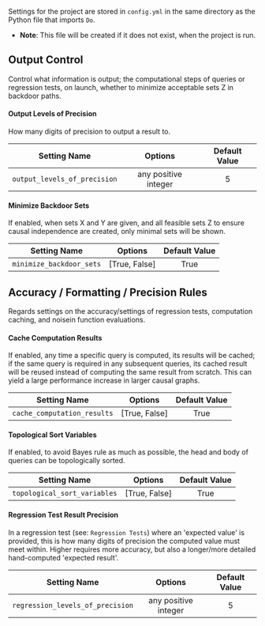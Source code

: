 Settings for the project are stored in ``config.yml`` in the same directory as the Python file that imports ``Do``.
- **Note**: This file will be created if it does not exist, when the project is run.

## Output Control

Control what information is output; the computational steps of queries or regression tests, on launch, whether to minimize acceptable sets Z in backdoor paths.

#### Output Levels of Precision

How many digits of precision to output a result to.

| Setting Name | Options | Default Value |
|:-:|:-:|:-:|
| ``output_levels_of_precision`` | any positive integer | 5 |

#### Minimize Backdoor Sets

If enabled, when sets X and Y are given, and all feasible sets Z to ensure causal independence are created, only minimal sets will be shown.

| Setting Name | Options | Default Value |
|:-:|:-:|:-:|
| ``minimize_backdoor_sets`` | [True, False] | True |

## Accuracy / Formatting / Precision Rules

Regards settings on the accuracy/settings of regression tests, computation caching, and noisein function evaluations.

#### Cache Computation Results

If enabled, any time a specific query is computed, its results will be cached; if the same query is required in any subsequent queries, its cached result will be reused instead of computing the same result from scratch. This can yield a large performance increase in larger causal graphs.

| Setting Name | Options | Default Value |
|:-:|:-:|:-:|
| ``cache_computation_results`` | [True, False] | True |

#### Topological Sort Variables

If enabled, to avoid Bayes rule as much as possible, the head and body of queries can be topologically sorted.

| Setting Name | Options | Default Value |
|:-:|:-:|:-:|
| ``topological_sort_variables`` | [True, False] | True |

#### Regression Test Result Precision

In a regression test (see: ``Regression Tests``) where an 'expected value' is provided, this is how many digits of precision the computed value must meet within. Higher requires more accuracy, but also a longer/more detailed hand-computed 'expected result'.

| Setting Name | Options | Default Value |
|:-:|:-:|:-:|
| ``regression_levels_of_precision`` | any positive integer | 5 |

